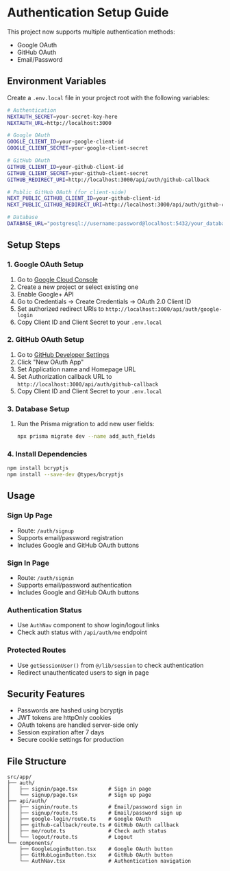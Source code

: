 # Authentication Setup Guide

This project now supports multiple authentication methods:
- Google OAuth
- GitHub OAuth  
- Email/Password

## Environment Variables

Create a `.env.local` file in your project root with the following variables:

```bash
# Authentication
NEXTAUTH_SECRET=your-secret-key-here
NEXTAUTH_URL=http://localhost:3000

# Google OAuth
GOOGLE_CLIENT_ID=your-google-client-id
GOOGLE_CLIENT_SECRET=your-google-client-secret

# GitHub OAuth
GITHUB_CLIENT_ID=your-github-client-id
GITHUB_CLIENT_SECRET=your-github-client-secret
GITHUB_REDIRECT_URI=http://localhost:3000/api/auth/github-callback

# Public GitHub OAuth (for client-side)
NEXT_PUBLIC_GITHUB_CLIENT_ID=your-github-client-id
NEXT_PUBLIC_GITHUB_REDIRECT_URI=http://localhost:3000/api/auth/github-callback

# Database
DATABASE_URL="postgresql://username:password@localhost:5432/your_database"
```

## Setup Steps

### 1. Google OAuth Setup
1. Go to [Google Cloud Console](https://console.cloud.google.com/)
2. Create a new project or select existing one
3. Enable Google+ API
4. Go to Credentials → Create Credentials → OAuth 2.0 Client ID
5. Set authorized redirect URIs to `http://localhost:3000/api/auth/google-login`
6. Copy Client ID and Client Secret to your `.env.local`

### 2. GitHub OAuth Setup
1. Go to [GitHub Developer Settings](https://github.com/settings/developers)
2. Click "New OAuth App"
3. Set Application name and Homepage URL
4. Set Authorization callback URL to `http://localhost:3000/api/auth/github-callback`
5. Copy Client ID and Client Secret to your `.env.local`

### 3. Database Setup
1. Run the Prisma migration to add new user fields:
   ```bash
   npx prisma migrate dev --name add_auth_fields
   ```

### 4. Install Dependencies
```bash
npm install bcryptjs
npm install --save-dev @types/bcryptjs
```

## Usage

### Sign Up Page
- Route: `/auth/signup`
- Supports email/password registration
- Includes Google and GitHub OAuth buttons

### Sign In Page  
- Route: `/auth/signin`
- Supports email/password authentication
- Includes Google and GitHub OAuth buttons

### Authentication Status
- Use `AuthNav` component to show login/logout links
- Check auth status with `/api/auth/me` endpoint

### Protected Routes
- Use `getSessionUser()` from `@/lib/session` to check authentication
- Redirect unauthenticated users to sign in page

## Security Features

- Passwords are hashed using bcryptjs
- JWT tokens are httpOnly cookies
- OAuth tokens are handled server-side only
- Session expiration after 7 days
- Secure cookie settings for production

## File Structure

```
src/app/
├── auth/
│   ├── signin/page.tsx          # Sign in page
│   └── signup/page.tsx          # Sign up page
├── api/auth/
│   ├── signin/route.ts          # Email/password sign in
│   ├── signup/route.ts          # Email/password sign up
│   ├── google-login/route.ts    # Google OAuth
│   ├── github-callback/route.ts # GitHub OAuth callback
│   ├── me/route.ts              # Check auth status
│   └── logout/route.ts          # Logout
└── components/
    ├── GoogleLoginButton.tsx    # Google OAuth button
    ├── GitHubLoginButton.tsx    # GitHub OAuth button
    └── AuthNav.tsx              # Authentication navigation
```
